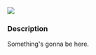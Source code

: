 [![](https://img.shields.io/badge/release-v0.3.1-informational.svg)](https://github.com/Paveloom/C2/releases/tag/v0.3.1)

### Description

Something's gonna be here.